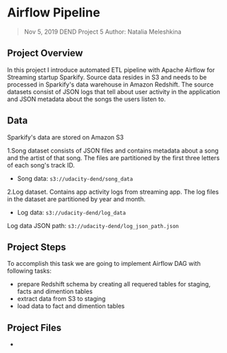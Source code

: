 # Airflow Pipeline  

> Nov 5, 2019
> DEND Project 5 
> Author: Natalia Meleshkina

## Project Overview

In this project I introduce automated ETL pipeline with Apache Airflow for Streaming startup Sparkify. Source data resides in S3 and needs to be processed in Sparkify's data warehouse in Amazon Redshift. The source datasets consist of JSON logs that tell about user activity in the application and JSON metadata about the songs the users listen to.

## Data

Sparkify's data are stored on Amazon S3

1.Song dataset consists of JSON files and contains metadata about a song and the artist of that song. The files are partitioned by the first three letters of each song's track ID.

- Song data: `s3://udacity-dend/song_data`

2.Log dataset. Contains app activity logs from streaming app. The log files in the dataset are partitioned by year and month.

- Log data: `s3://udacity-dend/log_data`

Log data JSON path: `s3://udacity-dend/log_json_path.json`

## Project Steps

To accomplish this task we are going to implement Airflow DAG with following tasks:

- prepare Redshift schema by creating all requered tables for staging, facts and dimention tables
- extract data from S3 to staging
- load data to fact and dimention tables

## Project Files

- 
